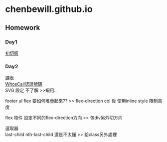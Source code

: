 # chenbewill.github.io
## Homework 
### Day1
[初切版](https://chenbewill.github.io/Day1/01.html)
### Day2
[課表](https://chenbewill.github.io/Day2/table.html)  
[WhosCall認證號碼](https://chenbewill.github.io/Day2/WhosCall.html)  
SVG 設定 不了解  >>蝦用..  

footer ul flex 要如何堆疊起來??  >> flex-direction col 後 使用inline style 限制高度  

flex 物件 設定不同的flex-direction方向  >> 包div另外切方向

選取器  
last-child  nth-last-child  還是不太懂 >> 給class另外處裡
